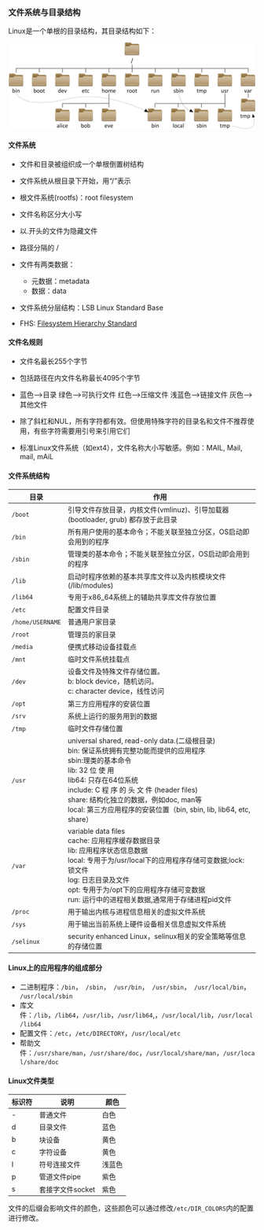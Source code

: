 ### 文件系统与目录结构

Linux是一个单根的目录结构，其目录结构如下：

![文件系统与目录结构](fs.png)

#### 文件系统

* 文件和目录被组织成一个单根倒置树结构
* 文件系统从根目录下开始，用“/”表示
* 根文件系统(rootfs)：root filesystem
* 文件名称区分大小写
* 以.开头的文件为隐藏文件
* 路径分隔的 /
* 文件有两类数据：
  * 元数据：metadata
  * 数据：data

* 文件系统分层结构：LSB Linux Standard Base
* FHS: [Filesystem Hierarchy Standard](http://www.pathname.com/fhs/)

#### 文件名规则

* 文件名最长255个字节
* 包括路径在内文件名称最长4095个字节
* 蓝色-->目录	绿色-->可执行文件	红色-->压缩文件	浅蓝色-->链接文件	灰色-->其他文件
* 除了斜杠和NUL，所有字符都有效。但使用特殊字符的目录名和文件不推荐使用，有些字符需要用引号来引用它们

* 标准Linux文件系统（如ext4），文件名称大小写敏感。例如：MAIL, Mail, mail, mAiL

#### 文件系统结构

| 目录 | 作用 |
| ---- | ---- |
| `/boot` | 引导文件存放目录，内核文件(vmlinuz)、引导加载器(bootloader, grub) 都存放于此目录 |
| `/bin` | 所有用户使用的基本命令；不能关联至独立分区，OS启动即会用到的程序 |
| `/sbin` | 管理类的基本命令；不能关联至独立分区，OS启动即会用到的程序 |
| `/lib` | 启动时程序依赖的基本共享库文件以及内核模块文件(/lib/modules) |
| `/lib64` | 专用于x86_64系统上的辅助共享库文件存放位置 |
| `/etc` | 配置文件目录 |
| `/home/USERNAME` | 普通用户家目录 |
| `/root` | 管理员的家目录 |
| `/media` | 便携式移动设备挂载点 |
| `/mnt` | 临时文件系统挂载点 |
| `/dev` | 设备文件及特殊文件存储位置。<br>b: block device，随机访问。<br>c: character device，线性访问 |
| `/opt` | 第三方应用程序的安装位置 |
| `/srv` | 系统上运行的服务用到的数据 |
| `/tmp` | 临时文件存储位置 |
| `/usr` | universal shared, read-only data.(二级根目录)<br>bin: 保证系统拥有完整功能而提供的应用程序<br>sbin:理类的基本命令<br>lib: 32 位 使 用 <br>lib64: 只存在64位系统<br>include: C 程 序 的 头 文 件 (header files)<br>share: 结构化独立的数据，例如doc, man等<br>local: 第三方应用程序的安装位置（bin, sbin, lib, lib64, etc, share） |
| `/var` | variable data files<br>cache: 应用程序缓存数据目录<br>lib: 应用程序状态信息数据<br>local: 专用于为/usr/local下的应用程序存储可变数据​;lock: 锁文件<br>log: 日志目录及文件<br>opt: 专用于为/opt下的应用程序存储可变数据<br>run: 运行中的进程相关数据,通常用于存储进程pid文件 |
| `/proc` | 用于输出内核与进程信息相关的虚拟文件系统 |
| `/sys` | 用于输出当前系统上硬件设备相关信息虚拟文件系统 |
| `/selinux` | security enhanced Linux，selinux相关的安全策略等信息的存储位置 |

#### Linux上的应用程序的组成部分

* 二进制程序：`/bin`，` /sbin`，` /usr/bin`，` /usr/sbin`，` /usr/local/bin`，` /usr/local/sbin`
* 库文件：`/lib`，`/lib64`，`/usr/lib`，`/usr/lib64`,，`/usr/local/lib`，`/usr/local/lib64`
* 配置文件：`/etc`，`/etc/DIRECTORY`，`/usr/local/etc`
* 帮助文件：`/usr/share/man`，`/usr/share/doc`，`/usr/local/share/man`，`/usr/local/share/doc`

#### Linux文件类型

| 标识符 | 说明             | 颜色   |
| ------ | ---------------- | ------ |
| -      | 普通文件         | 白色   |
| d      | 目录文件         | 蓝色   |
| b      | 块设备           | 黄色   |
| c      | 字符设备         | 黄色   |
| l      | 符号连接文件     | 浅蓝色 |
| p      | 管道文件pipe     | 紫色   |
| s      | 套接字文件socket | 紫色   |

文件的后缀会影响文件的颜色，这些颜色可以通过修改`/etc/DIR_COLORS`内的配置进行修改。

